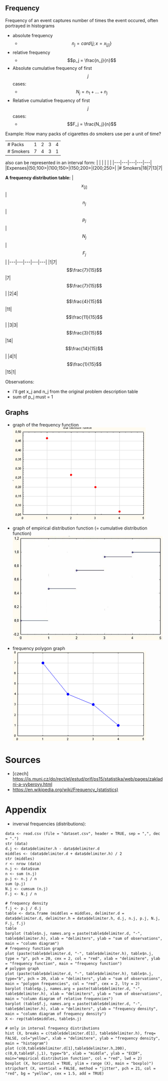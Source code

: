 ## Frequency
Frequency of an event captures number of times the event occured, often portrayed in histograms
- absolute frequency
    - $$n_j = card\{j; x=x_[j]\}$$
- relative frequency
    - $$p_j = \frac{n_j}{n}$$
- Absolute cumulative frequency of first $$j$$ cases:
    - $$N_j = n_1 + ... + n_j$$
- Relative cumulative frequency of first $$j$$ cases:
    - $$F_j = \frac{N_j}{n}$$

Example: How many packs of cigarettes do smokers use per a unit of time?

|   |   |   |   |   |
|---|---|---|---|---|
|# Packs|1|2|3|4|
|# Smokers|7|4|3|1|

also can be represented in an interval form:
|   |   |   |   |   |
|---|---|---|---|---|
|Expenses|(50;100>|(100;150>|(150;200>|(200;250>|
|# Smokers|18|7|13|7|

**A frequency distribution table:**
|$$x_[j]$$|$$n_j$$|$$p_j$$|$$N_j$$|$$F_j$$|
|---|---|---|---|---|
|1|7|$$\frac{7}{15}$$|7|$$\frac{7}{15}$$|
|2|4|$$\frac{4}{15}$$|11|$$\frac{11}{15}$$|
|3|3|$$\frac{3}{15}$$|14|$$\frac{14}{15}$$|
|4|1|$$\frac{1}{15}$$|15|1|

Observations:
- i'll get x_j and n_j from the original problem description table
- sum of p_j must = 1

## Graphs
- graph of the frequency function
![freq](./freq-function.png)

- graph of empirical distribution function (= cumulative distribution function)
![emp-distr](./distr-function.png)
- frequency polygon graph
![poly](./polygon-frequency.png)
# Sources
- [czech] https://is.muni.cz/do/rect/el/estud/prif/ps15/statistika/web/pages/zakladni-a-vyberovy.html
- https://en.wikipedia.org/wiki/Frequency_(statistics)

# Appendix
- inverval frequencies (distributions):
```
data <- read.csv (file = "dataset.csv", header = TRUE, sep = ",", dec = ".")
str (data)
d.j <- data$delimiter.h - data$delimiter.d
middles <- (data$delimiter.d + data$delimiter.h) / 2
str (middles)
r <- nrow (data)
n.j <- data$sum
n <- sum (n.j)
p.j <- n.j / n
sum (p.j)
N.j <- cumsum (n.j)
F.j <- N.j / n
```
```
# frequency density
f.j <- p.j / d.j
table <- data.frame (middles = middles, delimiter.d = data$delimiter.d, delimiter.h = data$delimiter.h, d.j, n.j, p.j, N.j, F.j, f.j)
table
barplot (table$n.j, names.arg = paste(table$delimiter.d, "-", table$delimiter.h), xlab = "delimiters", ylab = "sum of observations", main = "column diagram")
# frequency function graph
plot (paste(table$delimiter.d, "-", table$delimiter.h), table$n.j, type = "p", pch = 20, cex = 2, col = "red", xlab = "delimitere", ylab = "frequency function", main = "frequency function")
# polygon graph
plot (paste(table$delimiter.d, "-", table$delimiter.h), table$n.j, type="b", pch = 20, xlab = "delimiters", ylab = "sum of observations", main = "polygon frequencies", col = "red", cex = 2, lty = 2)
barplot (table$p.j, names.arg = paste(table$delimiter.d, "-", table$delimiter.h), xlab = "delimiters", ylab = "sum of observations", main = "column diagram of relative frequencies")
barplot (table$f.j, names.arg = paste(table$delimiter.d, "-", table$delimiter.h), xlab = "delimiters", ylab = "frequency density", main = "column diagram of frequency density")
X <- rep(table$middles, table$n.j)
```
```
# only in interval frequency distributions
hist (X, breaks = c(table$delimiter.d[1], table$delimiter.h), freq= FALSE, col="yellow", xlab = "delimitere", ylab = "frequency density", main = "histogram")
plot (c(0,table$delimiter.d[1],table$delimiter.h,200), c(0,0,table$F.j,1), type="b", xlab = "middle", ylab = "ECDF", main="empirical distribution function", col = "red", lwd = 2)
boxplot (X, horizontal = TRUE, ylim = range (X), main = "boxplo)")
stripchart (X, vertical = FALSE, method = "jitter", pch = 21, col = "red", bg = "yellow", cex = 1.5, add = TRUE)
```